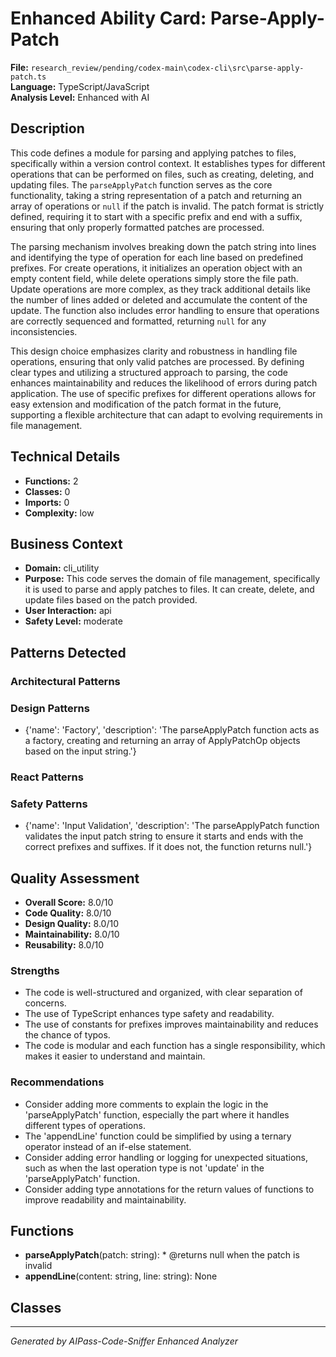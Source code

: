 # Enhanced Ability Card: Parse-Apply-Patch

**File:** `research_review/pending/codex-main\codex-cli\src\parse-apply-patch.ts`  
**Language:** TypeScript/JavaScript  
**Analysis Level:** Enhanced with AI

## Description

This code defines a module for parsing and applying patches to files, specifically within a version control context. It establishes types for different operations that can be performed on files, such as creating, deleting, and updating files. The `parseApplyPatch` function serves as the core functionality, taking a string representation of a patch and returning an array of operations or `null` if the patch is invalid. The patch format is strictly defined, requiring it to start with a specific prefix and end with a suffix, ensuring that only properly formatted patches are processed.

The parsing mechanism involves breaking down the patch string into lines and identifying the type of operation for each line based on predefined prefixes. For create operations, it initializes an operation object with an empty content field, while delete operations simply store the file path. Update operations are more complex, as they track additional details like the number of lines added or deleted and accumulate the content of the update. The function also includes error handling to ensure that operations are correctly sequenced and formatted, returning `null` for any inconsistencies.

This design choice emphasizes clarity and robustness in handling file operations, ensuring that only valid patches are processed. By defining clear types and utilizing a structured approach to parsing, the code enhances maintainability and reduces the likelihood of errors during patch application. The use of specific prefixes for different operations allows for easy extension and modification of the patch format in the future, supporting a flexible architecture that can adapt to evolving requirements in file management.

## Technical Details

- **Functions:** 2
- **Classes:** 0
- **Imports:** 0
- **Complexity:** low




## Business Context

- **Domain:** cli_utility
- **Purpose:** This code serves the domain of file management, specifically it is used to parse and apply patches to files. It can create, delete, and update files based on the patch provided.
- **User Interaction:** api
- **Safety Level:** moderate



## Patterns Detected

### Architectural Patterns


### Design Patterns
- {'name': 'Factory', 'description': 'The parseApplyPatch function acts as a factory, creating and returning an array of ApplyPatchOp objects based on the input string.'}

### React Patterns


### Safety Patterns
- {'name': 'Input Validation', 'description': 'The parseApplyPatch function validates the input patch string to ensure it starts and ends with the correct prefixes and suffixes. If it does not, the function returns null.'}



## Quality Assessment

- **Overall Score:** 8.0/10
- **Code Quality:** 8.0/10
- **Design Quality:** 8.0/10
- **Maintainability:** 8.0/10
- **Reusability:** 8.0/10

### Strengths
- The code is well-structured and organized, with clear separation of concerns.
- The use of TypeScript enhances type safety and readability.
- The use of constants for prefixes improves maintainability and reduces the chance of typos.
- The code is modular and each function has a single responsibility, which makes it easier to understand and maintain.

### Recommendations
- Consider adding more comments to explain the logic in the 'parseApplyPatch' function, especially the part where it handles different types of operations.
- The 'appendLine' function could be simplified by using a ternary operator instead of an if-else statement.
- Consider adding error handling or logging for unexpected situations, such as when the last operation type is not 'update' in the 'parseApplyPatch' function.
- Consider adding type annotations for the return values of functions to improve readability and maintainability.


## Functions

- **parseApplyPatch**(patch: string): * @returns null when the patch is invalid
- **appendLine**(content: string, line: string): None

## Classes



---
*Generated by AIPass-Code-Sniffer Enhanced Analyzer*
